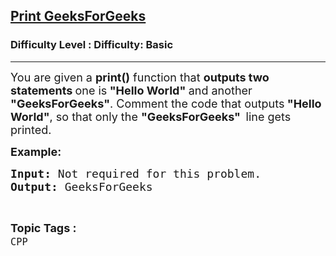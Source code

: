 <h2><a href="https://www.geeksforgeeks.org/problems/print-geeksforgeeks--120151/1?page=1&difficulty=Basic&sortBy=latest">Print GeeksForGeeks</a></h2><h3>Difficulty Level : Difficulty: Basic</h3><hr><div class="problems_problem_content__Xm_eO"><p><span style="font-size: 18px;">You are given a <strong>print()</strong> function that <strong>outputs two statements </strong>one is<strong> "Hello World" </strong>and another<strong> "GeeksForGeeks"</strong>. Comment the code that outputs<strong> "Hello World"</strong>, so that only the <strong>"GeeksForGeeks"&nbsp; </strong>line&nbsp;gets printed.</span></p>
<p><span style="font-size: 18px;"><strong>Example:</strong>&nbsp;</span></p>
<pre><span style="font-size: 18px;"><strong>Input: </strong></span><span style="font-size: 18px;">Not required for this problem.</span>
<span style="font-size: 18px;"><strong>Output: </strong>GeeksForGeeks</span>
</pre></div><br><p><span style=font-size:18px><strong>Topic Tags : </strong><br><code>CPP</code>&nbsp;